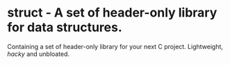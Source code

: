 # struct - A set of header-only library for data structures. 
Containing a set of header-only library for your next C project. Lightweight, *hacky* and unbloated. 
